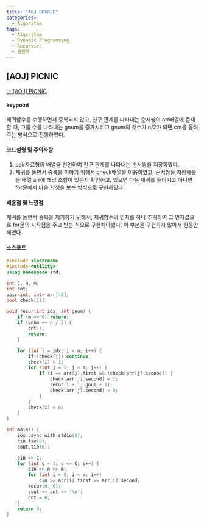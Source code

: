 ```yaml
---
title: "AOJ BOGGLE"
categories:
  - Algorithm
tags:
  - Algorithm
  - Dynamic Programming
  - Recursive
  - 종만북
---
```


## [AOJ] PICNIC
 [☞ [AOJ] PICNIC](https://www.algospot.com/judge/problem/read/PICNIC)

#### keypoint
재귀함수를 수행하면서 중복되지 않고, 친구 관계를 나타내는 순서쌍이 arr배열에 존재할 때, 그룹 수를 나타내는 gnum을 증가시키고 gnum의 갯수가 n/2가 되면 cnt를 올려주는 방식으로 진행하였다.

#### 코드설명 및 주의사항
1. pair자료형의 배열을 선언하여 친구 관계를 나타내는 순서쌍을 저장하였다.
2. 재귀를 돌면서 중복을 피하기 위해서 check배열을 이용하였고, 순서쌍을 저장해놓은 배열 arr에 해당 조합이 있는지 확인하고, 있으면 다음 재귀를 들어가고 아니면 for문에서 다음 학생을 보는 방식으로 구현하였다.

#### 배운점 및 느낀점
재귀를 돌면서 중복을 제거하기 위해서, 재귀함수의 인자를 하나 추가하여 그 인자값으로 for문의 시작점을 주고 받는 식으로 구현해야했다. 이 부분을 구현하지 않아서 한동안 헤멨다.

#### 소스코드
```cpp
#include <iostream>
#include <utility>
using namespace std;

int C, n, m;
int cnt;
pair<int, int> arr[45];
bool check[11];

void recur(int idx, int gnum) {
	if (m == 0) return;
	if (gnum == n / 2) {
		cnt++;
		return;
	}

	for (int i = idx; i < n; i++) {
		if (check[i]) continue;
		check[i] = 1;
		for (int j = i; j < m; j++) {
			if (i == arr[j].first && !check[arr[j].second]) {
				check[arr[j].second] = 1;
				recur(i + 1, gnum + 1);
				check[arr[j].second] = 0;
			}
		}
		check[i] = 0;
	}
}

int main() {
	ios::sync_with_stdio(0);
	cin.tie(0);
	cout.tie(0);

	cin >> C;
	for (int c = 1; c <= C; c++) {
		cin >> n >> m;
		for (int i = 0; i < m; i++)
			cin >> arr[i].first >> arr[i].second;
		recur(0, 0);
		cout << cnt << '\n';
		cnt = 0;
	}
	return 0;
}
```


